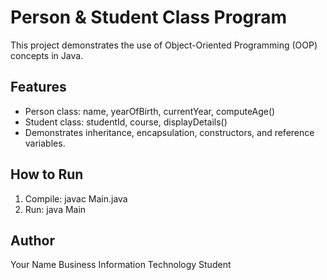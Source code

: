 # Person & Student Class Program

This project demonstrates the use of Object-Oriented Programming (OOP) concepts in Java.

## Features
- Person class: name, yearOfBirth, currentYear, computeAge()
- Student class: studentId, course, displayDetails()
- Demonstrates inheritance, encapsulation, constructors, and reference variables.

## How to Run
1. Compile:
   javac Main.java
2. Run:
   java Main

## Author
Your Name
Business Information Technology Student
